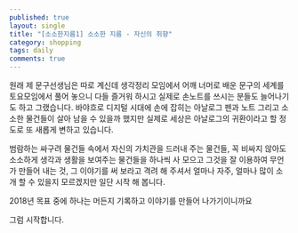 ```yaml
---
published: true
layout: single
title: "[소소한지름1] 소소한 지름 - 자신의 취향"
category: shopping
tags: daily
comments: true
---
```

원래 제 문구선생님은 따로 계신데 생각정리 모임에서 어깨 너머로 배운 문구의 세계를 토요모임에서 풀어 놓으니 다들 즐거워 하시고 실제로 손노트를 쓰시는 분들도 늘어나기도 하고 그랬습니다. 바야흐로 디지털 시대에 손에 잡히는 아날로그 펜과 노트 그리고 소소한 물건들이 살아 남을 수 있을까 했지만 실제로 세상은 아날로그의 귀환이라고 할 정도로 또 새롭게 변하고 있습니다.

범람하는 싸구려 물건들 속에서 자신의 가치관을 드러내 주는 물건들, 꼭 비싸지 않아도 소소하게 생각과 생활을 보여주는 물건들을 하나씩 사 모으고 그것을 잘 이용하여 무언가 만들어 내는 것, 그 이야기를 써 보라고 격려 해 주셔서 얼마나 자주, 얼마나 많이 소개 할 수 있을지 모르겠지만 일단 시작 해 봅니다.

2018년 목표 중에 하나는 머든지 기록하고 이야기를 만들어 나가기이니까요

그럼 시작합니다.